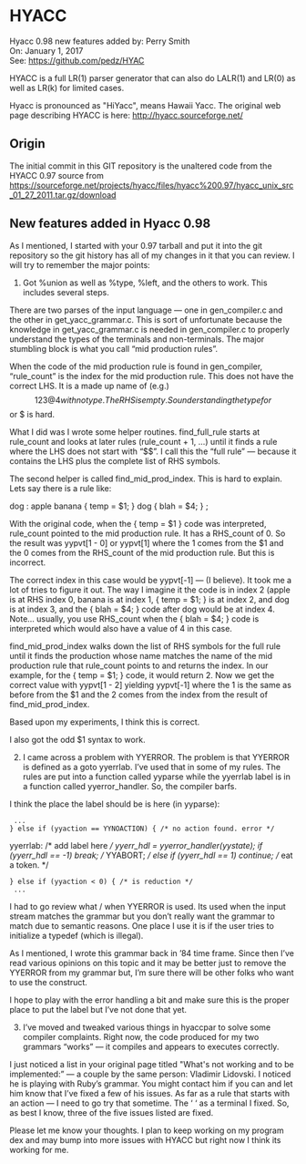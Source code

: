 # HYACC 

Hyacc 0.98 new features added by: Perry Smith  
On: January 1, 2017  
See: https://github.com/pedz/HYAC


HYACC is a full LR(1) parser generator that can also do LALR(1) and
LR(0) as well as LR(k) for limited cases.

Hyacc is pronounced as "HiYacc", means Hawaii Yacc.  The original web
page describing HYACC is here: http://hyacc.sourceforge.net/

## Origin

The initial commit in this GIT repository is the unaltered code from
the HYACC 0.97 source from
https://sourceforge.net/projects/hyacc/files/hyacc%200.97/hyacc_unix_src_01_27_2011.tar.gz/download

## New features added in Hyacc 0.98

As I mentioned, I started with your 0.97 tarball and put it into the git repository so the git history has all of my changes in it that you can review.  I will try to remember the major points:

1) Got %union as well as %type, %left, and the others to work.  This includes several steps.

There are two parses of the input language — one in gen_compiler.c and the other in get_yacc_grammar.c.  This is sort of unfortunate because the knowledge in get_yacc_grammar.c is needed in gen_compiler.c to properly understand the types of the terminals and non-terminals.  The major stumbling block is what you call “mid production rules”.

When the code of the mid production rule is found in gen_compiler, “rule_count” is the index for the mid production rule.  This does not have the correct LHS.  It is a made up name of (e.g.) $$123@4 with no type.  The RHS is empty.  So understanding the type for $$ or $<digit> is hard.

What I did was I wrote some helper routines.  find_full_rule starts at rule_count and looks at later rules (rule_count + 1, …) until it finds a rule where the LHS does not start with “$$”.  I call this the “full rule” — because it contains the LHS plus the complete list of RHS symbols.

The second helper is called find_mid_prod_index.  This is hard to explain.  Lets say there is a rule like:

dog : apple banana { temp = $1; } dog { blah = $4; } ;

With the original code, when the { temp = $1 } code was interpreted, rule_count pointed to the mid production rule.  It has a RHS_count of 0.  So the result was yypvt[1 - 0] or yypvt[1] where the 1 comes from the $1 and the 0 comes from the RHS_count of the mid production rule.  But this is incorrect.

The correct index in this case would be yypvt[-1] — (I believe).  It took me a lot of tries to figure it out.  The way I imagine it the code is in index 2 (apple is at RHS index 0, banana is at index 1, { temp = $1; } is at index 2, and dog is at index 3, and the { blah = $4; } code after dog would be at index 4.  Note… usually, you use RHS_count when the { blah = $4; } code is interpreted which would also have a value of 4 in this case.

find_mid_prod_index walks down the list of RHS symbols for the full rule until it finds the production whose name matches the name of the mid production rule that rule_count points to and returns the index.  In our example, for the { temp = $1; } code, it would return 2.  Now we get the correct value with yypvt[1 - 2] yielding yypvt[-1] where the 1 is the same as before from the $1 and the 2 comes from the index from the result of find_mid_prod_index.

Based upon my experiments, I think this is correct.

I also got the odd $<val>1 syntax to work.

2) I came across a problem with YYERROR.  The problem is that YYERROR is defined as a goto yyerrlab.  I’ve used that in some of my rules.  The rules are put into a function called yyparse while the yyerrlab label is in a function called yyerror_handler.  So, the compiler barfs.

I think the place the label should be is here (in yyparse):

     ...
    } else if (yyaction == YYNOACTION) { /* no action found. error */
 yyerrlab: /* add label here */
      yyerr_hdl = yyerror_handler(yystate); 
      if (yyerr_hdl == -1) break; /* YYABORT; */
      else if (yyerr_hdl == 1) continue; /* eat a token. */

    } else if (yyaction < 0) { /* is reduction */
     ...

I had to go review what / when YYERROR is used.  Its used when the input stream matches the grammar but you don’t really want the grammar to match due to semantic reasons.  One place I use it is if the user tries to initialize a typedef (which is illegal).

As I mentioned, I wrote this grammar back in ’84 time frame.  Since then I’ve read various opinions on this topic and it may be better just to remove the YYERROR from my grammar but, I’m sure there will be other folks who want to use the construct.

I hope to play with the error handling a bit and make sure this is the proper place to put the label but I’ve not done that yet.

3) I’ve moved and tweaked various things in hyaccpar to solve some compiler complaints.  Right now, the code produced for my two grammars “works” — it compiles and appears to executes correctly.

I just noticed a list in your original page titled "What's not working and to be implemented:” — a couple by the same person: Vladimir Lidovski.  I noticed he is playing with Ruby’s grammar.  You might contact him if you can and let him know that I’ve fixed a few of his issues.  As far as a rule that starts with an action — I need to go try that sometime.  The ‘ ‘ as a terminal I fixed.  So, as best I know, three of the five issues listed are fixed.

Please let me know your thoughts.  I plan to keep working on my program dex and may bump into more issues with HYACC but right now I think its working for me.
